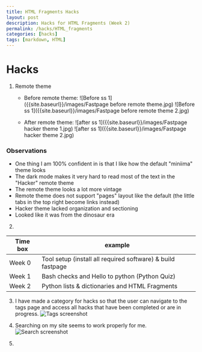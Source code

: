 ```yaml
---
title: HTML Fragments Hacks
layout: post
description: Hacks for HTML Fragments (Week 2) 
permalink: /hacks/HTML_fragments
categories: [hacks]
tags: [markdown, HTML]
---
```


# Hacks
1. Remote theme
    - Before remote theme:
    ![Before ss 1]({{site.baseurl}}/images/Fastpage before remote theme.jpg)
    ![Before ss 1]({{site.baseurl}}/images/Fastpage before remote theme 2.jpg)

    - After remote theme:
    ![after ss 1]({{site.baseurl}}/images/Fastpage hacker theme 1.jpg)
    ![after ss 1]({{site.baseurl}}/images/Fastpage hacker theme 2.jpg)

### Observations
- One thing I am 100% confident in is that I like how the default "miniima" theme looks
- The dark mode makes it very hard to read most of the text in the "Hacker" remote theme
- The remote theme looks a lot more vintage
- Remote theme does not support "pages" layout like the default (the little tabs in the top right become links instead)
- Hacker theme lacked organization and sectioning
- Looked like it was from the dinosaur era


2. 
| Time box | example |
| -------- | ------- |
| Week 0 | Tool setup (install all required software) & build fastpage|
| Week 1 | Bash checks and Hello to python (Python Quiz) |
| Week 2 | Python lists & dictionaries and HTML Fragments |

3. I have made a category for hacks so that the user can navigate to the tags page and access all hacks that have been completed or are in progress.
![Tags screenshot]({{site.baseurl}}/images/tags.jpg)

4. Searching on my site seems to work properly for me.
![Search screenshot]({{site.baseurl}}/images/Search.jpg)

5. 